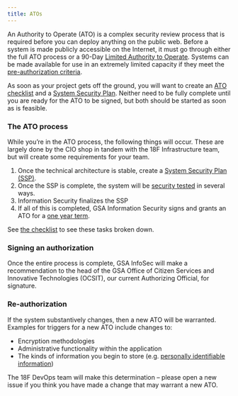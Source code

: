 ```yaml
---
title: ATOs
---
```


An Authority to Operate (ATO) is a complex security review process that is required before you can deploy anything on the public web. Before a system is made publicly accessible on the Internet, it must go through either the full ATO process or a 90-Day [Limited Authority to Operate](types/). Systems can be made available for use in an extremely limited capacity if they meet the [pre-authorization criteria](types/#pre-authorization).

As soon as your project gets off the ground, you will want to create an [ATO checklist](checklist/) and a [System Security Plan](ssp/). Neither need to be fully complete until you are ready for the ATO to be signed, but both should be started as soon as is feasible.

### The ATO process

While you’re in the ATO process, the following things will occur. These are largely done by the CIO shop in tandem with the 18F Infrastructure team, but will create some requirements for your team.

1. Once the technical architecture is stable, create a [System Security Plan (SSP)](ssp/).
1. Once the SSP is complete, the system will be [security tested](../ato/testing/) in several ways.
1. Information Security finalizes the SSP
1. If all of this is completed, GSA Information Security signs and grants an ATO for a [one year term](types/#year-authorization).

See [the checklist](checklist/) to see these tasks broken down.

### Signing an authorization

Once the entire process is complete, GSA InfoSec will make a recommendation to the head of the GSA Office of Citizen Services and Innovative Technologies (OCSIT), our current Authorizing Official, for signature.

### Re-authorization

If the system substantively changes, then a new ATO will be warranted. Examples for triggers for a new ATO include changes to:

* Encryption methodologies
* Administrative functionality within the application
* The kinds of information you begin to store (e.g. [personally identifiable information](../security/pii/))

The 18F DevOps team will make this determination – please open a new issue if you think you have made a change that may warrant a new ATO.
